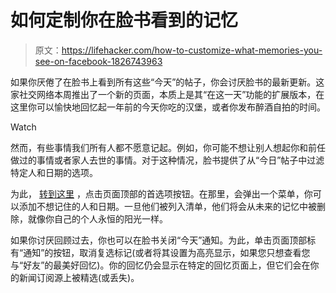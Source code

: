 # 如何定制你在脸书看到的记忆

> 原文：<https://lifehacker.com/how-to-customize-what-memories-you-see-on-facebook-1826743963>

如果你厌倦了在脸书上看到所有这些“今天”的帖子，你会讨厌脸书的最新更新。这家社交网络本周推出了一个新的页面，本质上是其“在这一天”功能的扩展版本，在这里你可以愉快地回忆起一年前的今天你吃的汉堡，或者你发布醉酒自拍的时间。

Watch

然而，有些事情我们所有人都不愿意记起。例如，你可能不想让别人想起你和前任做过的事情或者家人去世的事情。对于这种情况，脸书提供了从“今日”帖子中过滤特定人和日期的选项。

为此， [转到这里](https://www.facebook.com/memories) ，点击页面顶部的首选项按钮。在那里，会弹出一个菜单，你可以添加不想记住的人和日期。一旦他们被列入清单，他们将会从未来的记忆中被删除，就像你自己的个人永恒的阳光一样。

如果你讨厌回顾过去，你也可以在脸书关闭“今天”通知。为此，单击页面顶部标有“通知”的按钮，取消复选标记(或者将其设置为高亮显示，如果您只想查看您与“好友”的最美好回忆)。你的回忆仍会显示在特定的回忆页面上，但它们会在你的新闻订阅源上被精选(或丢失)。